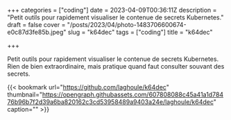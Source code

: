 +++
categories = ["coding"]
date = 2023-04-09T00:36:11Z
description = "Petit outils pour rapidement visualiser le contenue de secrets Kubernetes."
draft = false
cover = "/posts/2023/04/photo-1483706600674-e0c87d3fe85b.jpeg"
slug = "k64dec"
tags = ["coding"]
title = "k64dec"

+++

Petit outils pour rapidement visualiser le contenue de secrets Kubernetes. Rien de bien extraordinaire, mais pratique quand faut consulter souvant des secrets.

{{< bookmark url="https://github.com/laghoule/k64dec" thumbnail="https://opengraph.githubassets.com/607808088c45a41a1d78476b96b7f2d39a6ba820162c3cd53958489a9403a24e/laghoule/k64dec" caption="" >}}
